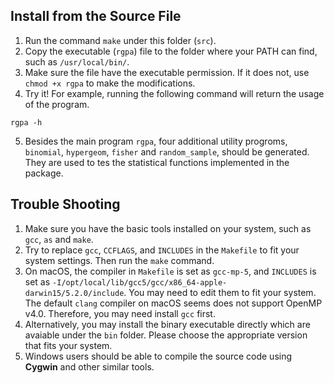 ## Install from the Source File
1. Run the command `make` under this folder (`src`).
2. Copy the executable (`rgpa`) file to the folder where your PATH can find, such as `/usr/local/bin/`.
3. Make sure the file have the executable permission.  If it does not, use `chmod +x rgpa` to make the modifications.
4. Try it! For example, running the following command will return the usage of the program. 

```
rgpa -h 
```
5. Besides the main program `rgpa`, four additional utility progroms, `binomial`, `hypergeom`, `fisher` and `random_sample`, should be generated. They are used to tes the statistical functions implemented in the package.   

## Trouble Shooting
1. Make sure you have the basic tools installed on your system, such as `gcc`, `as` and `make`.
2. Try to replace `gcc`, `CCFLAGS`, and `INCLUDES` in the `Makefile` to fit your system settings. Then run the `make` command.
3. On macOS, the compiler in `Makefile` is set as `gcc-mp-5`, and `INCLUDES` is set as `-I/opt/local/lib/gcc5/gcc/x86_64-apple-darwin15/5.2.0/include`. You may need to edit them to fit your system. The default `clang` compiler on macOS seems does not support OpenMP v4.0. Therefore, you may need install `gcc` first.
4. Alternatively, you may install the binary executable directly which are avaiable under the `bin` folder. Please choose the appropriate version that fits your system.  
5. Windows users should be able to compile the source code using **Cygwin** and other similar tools.

